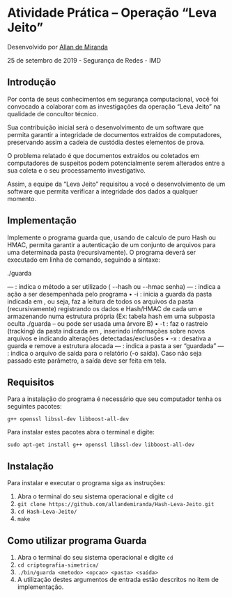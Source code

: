# Atividade Prática – Operação “Leva Jeito”

Desenvolvido  por   [Allan de Miranda](https://github.com/allandemiranda)   

25 de setembro de 2019 - Segurança de Redes - IMD

## Introdução

Por conta de seus conhecimentos em segurança computacional, você foi convocado a
colaborar com as investigações da operação “Leva Jeito” na qualidade de concultor
técnico.

Sua contribuição inicial será o desenvolvimento de um software que permita garantir a
integridade de documentos extraídos de computadores, preservando assim a cadeia de
custódia destes elementos de prova.

O problema relatado é que documentos extraídos ou coletados em computadores de
suspeitos podem potencialmente serem alterados entre a sua coleta e o seu
processamento investigativo.

Assim, a equipe da “Leva Jeito” requisitou a você o desenvolvimento de um software que
permita verificar a integridade dos dados a qualquer momento.

## Implementação

Implemente o programa guarda que, usando de calculo de puro Hash ou HMAC, 
permita garantir a autenticação de um conjunto de arquivos para uma determinada pasta
(recursivamente). O programa deverá ser executado em linha de comando, seguindo a
sintaxe:

./guarda <metodo> <opcao> <pasta> <saida>

― <metodo> : indica o método a ser utilizado ( --hash ou --hmac senha)
― <opcao>: indica a ação a ser desempenhada pelo programa
• -i : inicia a guarda da pasta indicada em <pasta>, ou seja, faz a leitura de todos os arquivos da pasta (recursivamente)
registrando os dados e Hash/HMAC de cada um e armazenando numa estrutura própria (Ex: tabela hash em uma
subpasta oculta ./guarda – ou pode ser usada uma árvore B)
• -t : faz o rastreio (tracking) da pasta indicada em <pasta>, inserindo informações sobre novos arquivos e indicando
alterações detectadas/exclusões
• -x : desativa a guarda e remove a estrutura alocada
― <pasta> : indica a pasta a ser “guardada”
― <saida> : indica o arquivo de saída para o relatório (-o saída). Caso não seja passado este parâmetro, a
saída deve ser feita em tela.

## Requisitos

Para a instalação do programa é necessário que seu computador tenha os seguintes pacotes:

`g++ openssl libssl-dev libboost-all-dev` 

Para instalar estes pacotes abra o terminal e digite:

`sudo apt-get install g++ openssl libssl-dev libboost-all-dev` 

## Instalação

Para instalar e executar o programa siga as instruções:

1. Abra o terminal do seu sistema operacional e digite `cd` 
2. `git clone https://github.com/allandemiranda/Hash-Leva-Jeito.git` 
3. `cd Hash-Leva-Jeito/` 
4. `make` 

## Como utilizar programa Guarda

1. Abra o terminal do seu sistema operacional e digite `cd` 
2. `cd criptografia-simetrica/` 
3. `./bin/guarda <metodo> <opcao> <pasta> <saída>` 
4. A utilização destes argumentos de entrada estão descritos no item de implementação.